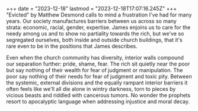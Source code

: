 +++
date = "2023-12-18"
lastmod = "2023-12-18T17:07:16.245Z"
+++
"Evicted" by Matthew Desmond calls to mind a frustration I've had for many years. Our society manufactures barriers between us across so many strata: economic, racial, gender, expertise. James enjoins us to care for the needy among us and to show no partiality towards the rich, but we've so segregated ourselves, both inside and outside church buildings, that it's rare even to be in the positions that James describes.

Even when the church community has diversity, interior walls compound our separation further: pride, shame, fear. The rich sit quietly near the poor but say nothing of their wealth for fear of judgment or manipulation. The poor say nothing of their needs for fear of judgment and toxic pity. Between the systemic, external divisions and the equally rampant interior barriers it often feels like we'll all die alone in wintry darkness, torn to pieces by vicious beasts and riddled with cancerous tumors. No wonder the prophets resort to apocalyptic language when addressing injustice and moral decay.